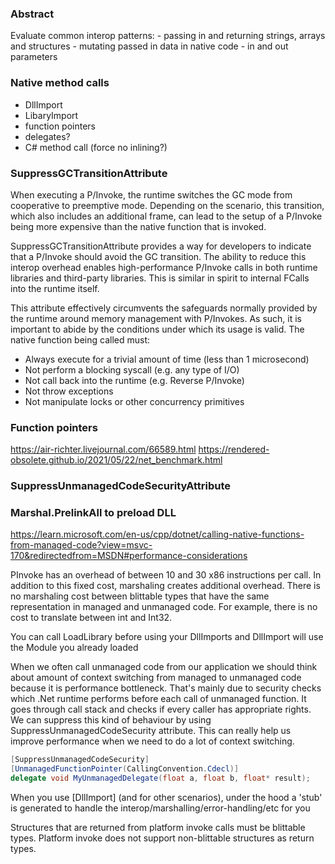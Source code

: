 ### Abstract

Evaluate common interop patterns: - passing in and returning strings, arrays and structures - mutating passed in data in native code - in and out parameters

### Native method calls

- DllImport
- LibaryImport
- function pointers
- delegates?
- C# method call (force no inlining?)

### SuppressGCTransitionAttribute

When executing a P/Invoke, the runtime switches the GC mode from cooperative to preemptive mode. Depending on the scenario, this transition, which also includes an additional frame, can lead to the setup of a P/Invoke being more expensive than the native function that is invoked.

SuppressGCTransitionAttribute provides a way for developers to indicate that a P/Invoke should avoid the GC transition. The ability to reduce this interop overhead enables high-performance P/Invoke calls in both runtime libraries and third-party libraries. This is similar in spirit to internal FCalls into the runtime itself.

This attribute effectively circumvents the safeguards normally provided by the runtime around memory management with P/Invokes. As such, it is important to abide by the conditions under which its usage is valid. The native function being called must:

- Always execute for a trivial amount of time (less than 1 microsecond)
- Not perform a blocking syscall (e.g. any type of I/O)
- Not call back into the runtime (e.g. Reverse P/Invoke)
- Not throw exceptions
- Not manipulate locks or other concurrency primitives

### Function pointers

https://air-richter.livejournal.com/66589.html
https://rendered-obsolete.github.io/2021/05/22/net_benchmark.html

### SuppressUnmanagedCodeSecurityAttribute

### Marshal.PrelinkAll to preload DLL

https://learn.microsoft.com/en-us/cpp/dotnet/calling-native-functions-from-managed-code?view=msvc-170&redirectedfrom=MSDN#performance-considerations

PInvoke has an overhead of between 10 and 30 x86 instructions per call. In addition to this fixed cost, marshaling creates additional overhead. There is no marshaling cost between blittable types that have the same representation in managed and unmanaged code. For example, there is no cost to translate between int and Int32.

You can call LoadLibrary before using your DllImports and DllImport will use the Module you already loaded

When we often call unmanaged code from our application we should think about amount of context switching from managed to unmanaged code because it is performance bottleneck. That's mainly due to security checks which .Net runtime performs before each call of unmanaged function. It goes through call stack and checks if every caller has appropriate rights. We can suppress this kind of behaviour by using SuppressUnmanagedCodeSecurity attribute. This can really help us improve performance when we need to do a lot of context switching.

```csharp
[SuppressUnmanagedCodeSecurity]
[UnmanagedFunctionPointer(CallingConvention.Cdecl)]
delegate void MyUnmanagedDelegate(float a, float b, float* result);
```

When you use [DllImport] (and for other scenarios), under the hood a 'stub' is generated to handle the interop/marshalling/error-handling/etc for you





Structures that are returned from platform invoke calls must be  blittable types. Platform invoke does not support non-blittable  structures as return types.